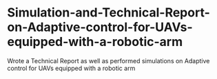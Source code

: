 # Simulation-and-Technical-Report-on-Adaptive-control-for-UAVs-equipped-with-a-robotic-arm
Wrote a Technical Report as well as performed simulations on Adaptive control for UAVs equipped with a robotic arm
